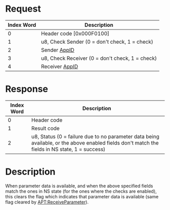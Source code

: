 # Request

| Index Word | Description                                             |
|------------|---------------------------------------------------------|
| 0          | Header code \[0x000F0100\]                              |
| 1          | u8, Check Sender (0 = don't check, 1 = check)           |
| 2          | Sender [AppID](NS_and_APT_Services#AppIDs "wikilink")   |
| 3          | u8, Check Receiver (0 = don't check, 1 = check)         |
| 4          | Receiver [AppID](NS_and_APT_Services#AppIDs "wikilink") |

# Response

| Index Word | Description                                                                                                                                    |
|------------|------------------------------------------------------------------------------------------------------------------------------------------------|
| 0          | Header code                                                                                                                                    |
| 1          | Result code                                                                                                                                    |
| 2          | u8, Status (0 = failure due to no parameter data being available, or the above enabled fields don't match the fields in NS state, 1 = success) |

# Description

When parameter data is available, and when the above specified fields
match the ones in NS state (for the ones where the checks are enabled),
this clears the flag which indicates that parameter data is available
(same flag cleared by
[<APT:ReceiveParameter>](APT:ReceiveParameter "wikilink")).